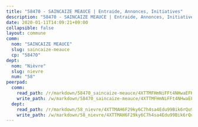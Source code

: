 ```yaml
---
title: "58470 - SAINCAIZE MEAUCE | Entraide, Annonces, Initiatives"
description: "58470 - SAINCAIZE MEAUCE | Entraide, Annonces, Initiatives"
date: 2020-01-11T14:09:21+09:00
collapsible: false
layout: commune
comm:
  nom: "SAINCAIZE MEAUCE"
  slug: saincaize-meauce
  cp: "58470"
dept:
  nom: "Nièvre"
  slug: nievre
  num: "58"
peerpad:
  comm:
    read_path: /r/markdown/58470_saincaize-meauce/4XTTMFHmNiFFt4NHwaEFKhi9L83vRumWTDYHZTMfRSSdDfSWL
    write_path: /w/markdown/58470_saincaize-meauce/4XTTMFHmNiFFt4NHwaEFKhi9L83vRumWTDYHZTMfRSSdDfSWL-K3TgV3fpf3BUjnBWuDHCC2RNjWrSdkVbpgthBEDDjLNvYAZa7CsfRvyjksD7ws3C5qB6JuhnzW2j9SHZScSgzFEBk3fr5qkk33L2rjauW6RovALSYHhnjkGesSV3uvnT5PLSoG9E
  dept:
    read_path: /r/markdown/58_nievre/4XTTMAH6F29ky6C7h4sa4Edu99Bik6rQu9XbiuBD1DvLw22pb
    write_path: /w/markdown/58_nievre/4XTTMAH6F29ky6C7h4sa4Edu99Bik6rQu9XbiuBD1DvLw22pb-K3TgUtHs3LnA4VP5N1eQxK9UkiWFz8M5ZP7N97wnUEM9Wfw65apM3LnvEX8HhP2Sd27LDh5t4GgmkbGDUaCqpnkD9BJGbaMbkS8idf1DYkYaRo6rACHXiR4PjahH89PiAFqFL3Lf
---
```


